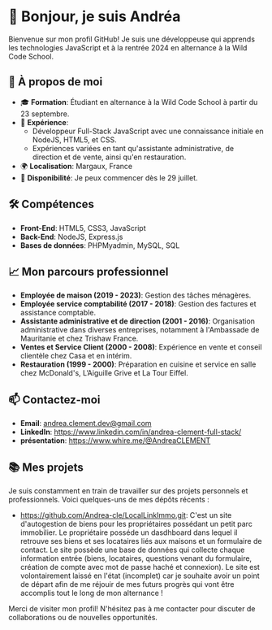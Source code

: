# 👋 Bonjour, je suis Andréa

Bienvenue sur mon profil GitHub! Je suis une développeuse qui apprends les technologies JavaScript et à la rentrée 2024 en alternance à la Wild Code School.

## 🚀 À propos de moi

- 🎓 **Formation**: Étudiant en alternance à la Wild Code School à partir du 23 septembre.
- 💼 **Expérience**:
  - Développeur Full-Stack JavaScript avec une connaissance initiale en NodeJS, HTML5, et CSS.
  - Expériences variées en tant qu'assistante administrative, de direction et de vente, ainsi qu'en restauration.
- 🌍 **Localisation**: Margaux, France
- 📅 **Disponibilité**: Je peux commencer dès le 29 juillet.

## 🛠️ Compétences

- **Front-End**: HTML5, CSS3, JavaScript
- **Back-End**: NodeJS, Express.js
- **Bases de données**: PHPMyadmin, MySQL, SQL

## 📈 Mon parcours professionnel

- **Employée de maison (2019 - 2023)**: Gestion des tâches ménagères.
- **Employée service comptabilité (2017 - 2018)**: Gestion des factures et assistance comptable.
- **Assistante administrative et de direction (2001 - 2016)**: Organisation administrative dans diverses entreprises, notamment à l'Ambassade de Mauritanie et chez Trishaw France.
- **Ventes et Service Client (2000 - 2008)**: Expérience en vente et conseil clientèle chez Casa et en intérim.
- **Restauration (1999 - 2000)**: Préparation en cuisine et service en salle chez McDonald's, L’Aiguille Grive et La Tour Eiffel.

## 📫 Contactez-moi

- **Email**: [andrea.clement.dev@gmail.com](mailto:andrea.clement.dev@gmail.com])
- **LinkedIn**: https://www.linkedin.com/in/andrea-clement-full-stack/
- **présentation**: https://www.whire.me/@AndreaCLEMENT

## 📚 Mes projets

Je suis constamment en train de travailler sur des projets personnels et professionnels. Voici quelques-uns de mes dépôts récents :

- https://github.com/Andrea-cle/LocalLinkImmo.git: C'est un site d'autogestion de biens pour les propriétaires possédant un petit parc immobilier. Le propriétaire posséde un dasdhboard dans
    lequel il retrouve ses biens et ses locataires liés aux maisons et un formulaire de contact. Le site possède une base de données qui collecte chaque information entrée (biens, locataires,
    questions venant du formulaire, création de compte avec mot de passe haché et connexion).
    Le site est volontairement laissé en l'état (incomplet) car je souhaite avoir un point de départ afin de me réjouir de mes futurs progrès qui vont être accomplis tout le long de mon alternance !


Merci de visiter mon profil! N'hésitez pas à me contacter pour discuter de collaborations ou de nouvelles opportunités.
